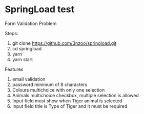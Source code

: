 # SpringLoad test

Form Validation Problem

Steps:

1. git clone https://github.com/3nzoo/springload.git
2. cd springload
3. yarn
4. yarn start

Features

1. email validation
2. password minimum of 8 characters
3. Colours multichoice with only one selection
4. Animals multichoice checkbox, multiple selection is allowed
5. Input field must show when Tiger animal is selected
6. Input field title is Type of Tiger and it must be required
